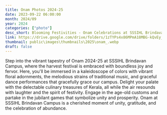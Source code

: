 ```yaml
---
title: Onam Photos 2024-25
date: 2023-09-22 06:00:00
month: 2024/09
year: 2024
categories: ["photo"]
desc_short: Blooming Festivities - Onam Celebrations at SSSIHL Brindavan Campus
link: https://drive.google.com/drive/folders/1zTYPs4x86MPmA18MBG-kQvEy_Go2wTTg?usp=drive_link
thumbnail: public\images\thumbnails\2025\onam_.webp
draft: false
---
```


 Step into the vibrant tapestry of Onam 2024-25 at SSSIHL Brindavan Campus, where the harvest festival is embraced with boundless joy and fervor. Here, you'll be immersed in a kaleidoscope of colors with vibrant floral adornments, the melodious strains of traditional music, and graceful dance performances that gracefully grace our campus. Delight your palate with the delectable culinary treasures of Kerala, all while the air resounds with laughter and the spirit of festivity. Engage in the age-old customs and partake in the jubilant games that symbolize unity and prosperity. Onam at SSSIHL Brindavan Campus is a cherished moment of unity, gratitude, and the celebration of abundance.